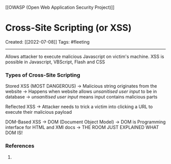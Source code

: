 [[OWASP (Open Web Application Security Project)]]

# Cross-Site Scripting (or XSS)
Created:  [[2022-07-08]]
Tags: #fleeting 

---
Allows attacker to execute malicious Javascript on victim's machine.
XSS is possible in Javascript, VBScript, Flash and CSS

### Types of Cross-Site Scripting
Stored XSS (MOST DANGEROUS)
-> Malicious string originates from the website
-> Happens when website allows _unsanitised user input_ to be in database
    -> _unsanitised user input_ means input contains malicious parts


Reflected XSS
-> Attacker needs to trick a victim into clicking a URL to execute their malicious payload


DOM-Based XSS
-> DOM (Document Object Model)
-> DOM is Programming interface for HTML and XMl docs
-> THE ROOM JUST EXPLAINED WHAT DOM IS!






### References
1. 